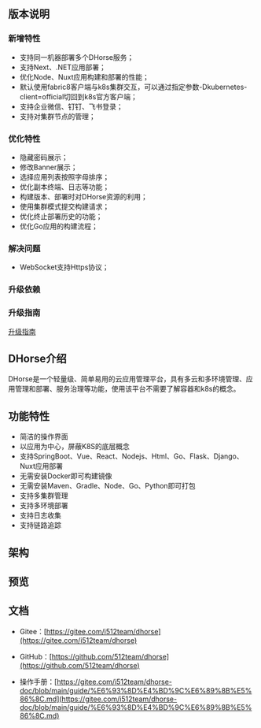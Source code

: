 ## 版本说明

### 新增特性
* 支持同一机器部署多个DHorse服务；
* 支持Next、.NET应用部署；
* 优化Node、Nuxt应用构建和部署的性能；
* 默认使用fabric8客户端与k8s集群交互，可以通过指定参数-Dkubernetes-client=official切回到k8s官方客户端；
* 支持企业微信、钉钉、飞书登录；
* 支持对集群节点的管理；

### 优化特性
* 隐藏密码展示；
* 修改Banner展示；
* 选择应用列表按照字母排序；
* 优化副本终端、日志等功能；
* 构建版本、部署时对DHorse资源的利用；
* 使用集群模式提交构建请求；
* 优化终止部署历史的功能；
* 优化Go应用的构建流程；

### 解决问题
* WebSocket支持Https协议；

### 升级依赖


### 升级指南
[升级指南](https://gitee.com/i512team/dhorse-doc/blob/main/upgrade/v1.5.0/%E5%8D%87%E7%BA%A7%E6%8C%87%E5%8D%97.md)

## DHorse介绍
DHorse是一个轻量级、简单易用的云应用管理平台，具有多云和多环境管理、应用管理和部署、服务治理等功能，使用该平台不需要了解容器和k8s的概念。

## 功能特性
* 简洁的操作界面
* 以应用为中心，屏蔽K8S的底层概念
* 支持SpringBoot、Vue、React、Nodejs、Html、Go、Flask、Django、Nuxt应用部署
* 无需安装Docker即可构建镜像
* 无需安装Maven、Gradle、Node、Go、Python即可打包
* 支持多集群管理
* 支持多环境部署
* 支持日志收集
* 支持链路追踪

## 架构


## 预览


## 文档

* Gitee：[https://gitee.com/i512team/dhorse](https://gitee.com/i512team/dhorse)

* GitHub：[https://github.com/512team/dhorse](https://github.com/512team/dhorse)

* 操作手册：[https://gitee.com/i512team/dhorse-doc/blob/main/guide/%E6%93%8D%E4%BD%9C%E6%89%8B%E5%86%8C.md](https://gitee.com/i512team/dhorse-doc/blob/main/guide/%E6%93%8D%E4%BD%9C%E6%89%8B%E5%86%8C.md)